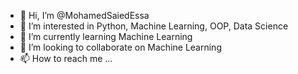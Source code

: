 - 👋 Hi, I’m @MohamedSaiedEssa
- 👀 I’m interested in Python, Machine Learning, OOP, Data Science
- 🌱 I’m currently learning Machine Learning
- 💞️ I’m looking to collaborate on Machine Learning
- 📫 How to reach me ...

<!---
MohamedSaiedEssa/MohamedSaiedEssa is a ✨ special ✨ repository because its `README.md` (this file) appears on your GitHub profile.
You can click the Preview link to take a look at your changes.
--->
